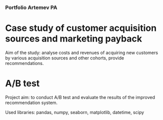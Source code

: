 ### Portfolio Artemev PA

# Case study of customer acquisition sources and marketing payback
Aim of the study: analyse costs and revenues of acquiring new customers by various acquisition sources and other cohorts, provide recommendations.

# A/B test
Project aim: to conduct A/B test and evaluate the results of the improved recommendation system.

Used libraries: pandas, numpy, seaborn, matplotlib, datetime, scipy
